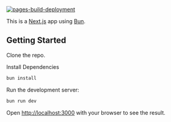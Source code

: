 [![pages-build-deployment](https://github.com/greenervigil/next-portfolio/actions/workflows/pages/pages-build-deployment/badge.svg)](https://github.com/greenervigil/next-portfolio/actions/workflows/pages/pages-build-deployment)

This is a [Next.js](https://nextjs.org/) app using [Bun](https://bun.com).

## Getting Started

Clone the repo.

Install Dependencies

```bash
bun install
```

Run the development server:

```bash
bun run dev
```

Open [http://localhost:3000](http://localhost:3000) with your browser to see the result.


